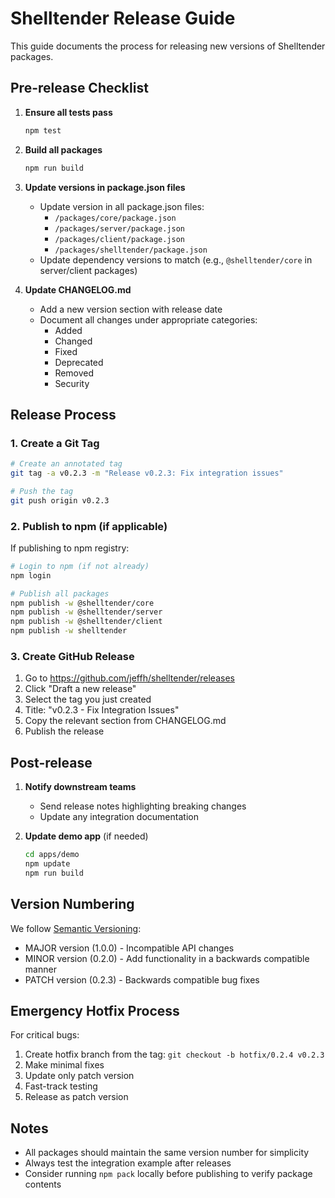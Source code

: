 # Shelltender Release Guide

This guide documents the process for releasing new versions of Shelltender packages.

## Pre-release Checklist

1. **Ensure all tests pass**
   ```bash
   npm test
   ```

2. **Build all packages**
   ```bash
   npm run build
   ```

3. **Update versions in package.json files**
   - Update version in all package.json files:
     - `/packages/core/package.json`
     - `/packages/server/package.json`
     - `/packages/client/package.json`
     - `/packages/shelltender/package.json`
   - Update dependency versions to match (e.g., `@shelltender/core` in server/client packages)

4. **Update CHANGELOG.md**
   - Add a new version section with release date
   - Document all changes under appropriate categories:
     - Added
     - Changed
     - Fixed
     - Deprecated
     - Removed
     - Security

## Release Process

### 1. Create a Git Tag

```bash
# Create an annotated tag
git tag -a v0.2.3 -m "Release v0.2.3: Fix integration issues"

# Push the tag
git push origin v0.2.3
```

### 2. Publish to npm (if applicable)

If publishing to npm registry:

```bash
# Login to npm (if not already)
npm login

# Publish all packages
npm publish -w @shelltender/core
npm publish -w @shelltender/server  
npm publish -w @shelltender/client
npm publish -w shelltender
```

### 3. Create GitHub Release

1. Go to https://github.com/jeffh/shelltender/releases
2. Click "Draft a new release"
3. Select the tag you just created
4. Title: "v0.2.3 - Fix Integration Issues"
5. Copy the relevant section from CHANGELOG.md
6. Publish the release

## Post-release

1. **Notify downstream teams**
   - Send release notes highlighting breaking changes
   - Update any integration documentation

2. **Update demo app** (if needed)
   ```bash
   cd apps/demo
   npm update
   npm run build
   ```

## Version Numbering

We follow [Semantic Versioning](https://semver.org/):
- MAJOR version (1.0.0) - Incompatible API changes
- MINOR version (0.2.0) - Add functionality in a backwards compatible manner
- PATCH version (0.2.3) - Backwards compatible bug fixes

## Emergency Hotfix Process

For critical bugs:
1. Create hotfix branch from the tag: `git checkout -b hotfix/0.2.4 v0.2.3`
2. Make minimal fixes
3. Update only patch version
4. Fast-track testing
5. Release as patch version

## Notes

- All packages should maintain the same version number for simplicity
- Always test the integration example after releases
- Consider running `npm pack` locally before publishing to verify package contents